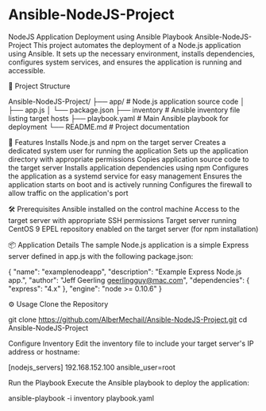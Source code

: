 # Ansible-NodeJS-Project
NodeJS Application Deployment using Ansible Playbook
Ansible-NodeJS-Project
This project automates the deployment of a Node.js application using Ansible. It sets up the necessary environment, installs dependencies, configures system services, and ensures the application is running and accessible.

📁 Project Structure

Ansible-NodeJS-Project/
├── app/                  # Node.js application source code
│   ├── app.js
│   └── package.json
├── inventory             # Ansible inventory file listing target hosts
├── playbook.yaml         # Main Ansible playbook for deployment
└── README.md             # Project documentation

🚀 Features
Installs Node.js and npm on the target server
Creates a dedicated system user for running the application
Sets up the application directory with appropriate permissions
Copies application source code to the target server
Installs application dependencies using npm
Configures the application as a systemd service for easy management
Ensures the application starts on boot and is actively running
Configures the firewall to allow traffic on the application's port

🛠️ Prerequisites
Ansible installed on the control machine
Access to the target server with appropriate SSH permissions
Target server running CentOS 9
EPEL repository enabled on the target server (for npm installation)

📦 Application Details
The sample Node.js application is a simple Express server defined in app.js with the following package.json:

{
  "name": "examplenodeapp",
  "description": "Example Express Node.js app.",
  "author": "Jeff Geerling <geerlingguy@mac.com>",
  "dependencies": {
    "express": "4.x"
  },
  "engine": "node >= 0.10.6"
}

⚙️ Usage
Clone the Repository

git clone https://github.com/AlberMechail/Ansible-NodeJS-Project.git
cd Ansible-NodeJS-Project

Configure Inventory
Edit the inventory file to include your target server's IP address or hostname:

[nodejs_servers]
192.168.152.100 ansible_user=root

Run the Playbook
Execute the Ansible playbook to deploy the application:

ansible-playbook -i inventory playbook.yaml
